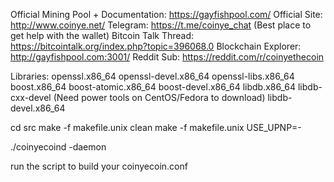 Official Mining Pool + Documentation: https://gayfishpool.com/
Official Site: http://www.coinye.net/
Telegram: https://t.me/coinye_chat  (Best place to get help with the wallet)
Bitcoin Talk Thread: https://bitcointalk.org/index.php?topic=396068.0
Blockchain Explorer: http://gayfishpool.com:3001/
Reddit Sub: https://reddit.com/r/coinyethecoin

Libraries:
openssl.x86_64
openssl-devel.x86_64
openssl-libs.x86_64
boost.x86_64
boost-atomic.x86_64
boost-devel.x86_64
libdb.x86_64
libdb-cxx-devel (Need power tools on CentOS/Fedora to download)
libdb-devel.x86_64

cd src
make -f makefile.unix clean
make -f makefile.unix USE_UPNP=-

./coinyecoind -daemon

run the script to build your coinyecoin.conf

